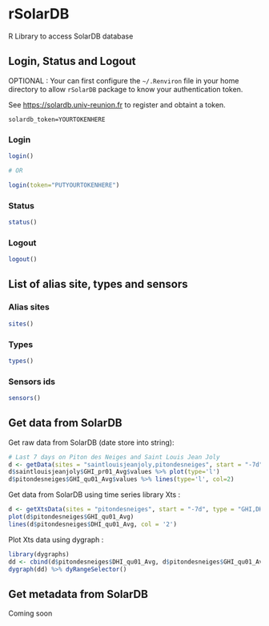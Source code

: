 # rSolarDB

R Library to access SolarDB database 

## Login, Status and Logout

OPTIONAL : Your can first configure the `~/.Renviron` file in your home directory
to allow `rSolarDB` package to know your authentication token.

See <https://solardb.univ-reunion.fr> to register and obtaint a token. 

```
solardb_token=YOURTOKENHERE
```

### Login 

```R
login()

# OR 

login(token="PUTYOURTOKENHERE")
```

### Status 

```R
status()
```

### Logout

```R
logout()
```

## List of alias site, types and sensors

### Alias sites 

```R
sites()
```

### Types 

```R
types()
```

### Sensors ids

```R
sensors()
```

## Get data from SolarDB

Get raw data from SolarDB (date store into string):

```R
# Last 7 days on Piton des Neiges and Saint Louis Jean Joly
d <- getData(sites = "saintlouisjeanjoly,pitondesneiges", start = "-7d", type = "GHI")
d$saintlouisjeanjoly$GHI_pr01_Avg$values %>% plot(type='l')
d$pitondesneiges$GHI_qu01_Avg$values %>% lines(type='l', col=2)
```

Get data from SolarDB using time series library Xts :

```R
d <- getXtsData(sites = "pitondesneiges", start = "-7d", type = "GHI,DHI")
plot(d$pitondesneiges$GHI_qu01_Avg)
lines(d$pitondesneiges$DHI_qu01_Avg, col = '2')
```

Plot Xts data using dygraph : 

```R
library(dygraphs)
dd <- cbind(d$pitondesneiges$DHI_qu01_Avg, d$pitondesneiges$GHI_qu01_Avg)
dygraph(dd) %>% dyRangeSelector()
```

## Get metadata from SolarDB

Coming soon
